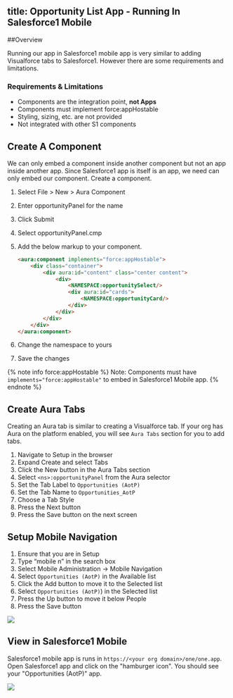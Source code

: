 title: Opportunity List App - Running In Salesforce1 Mobile
---
##Overview

Running our app in Salesforce1 mobile app is very similar to adding Visualforce tabs to Salesforce1. However there are some requirements and limitations.

### Requirements & Limitations

* Components are the integration point, <b>not Apps</b>
* Components must implement force:appHostable 
* Styling, sizing, etc. are not provided
* Not integrated with other S1 components

## Create A Component

We can only embed a component inside another component but not an app inside another app. Since Salesforce1 app is itself is an app, we need can only embed our component. Create a component.

1. Select File > New > Aura Component
2. Enter opportunityPanel for the name
3. Click Submit
4. Select opportunityPanel.cmp
5. Add the below markup to your component.
	
	``` html
	<aura:component implements="force:appHostable">
	    <div class="container">
	        <div aura:id="content" class="center content">
	            <div>
	                <NAMESPACE:opportunitySelect/>
	                <div aura:id="cards">
	                    <NAMESPACE:opportunityCard/>
	                </div>
	            </div>
	        </div>
	    </div>	
	</aura:component>

	```	

6. Change the namespace to yours
7. Save the changes

{% note info force:appHostable %}
Note: Components must have `implements="force:appHostable"` to embed in Salesforce1 Mobile app.
{% endnote %}

## Create Aura Tabs

Creating an Aura tab is similar to creating a Visualforce tab. If your org has Aura on the platform enabled, you will see `Aura Tabs` section for you to add tabs.

1. Navigate to Setup in the browser
2. Expand Create and select Tabs
3. Click the New button in the Aura Tabs section
4. Select `<ns>:opportunityPanel` from the Aura selector
5. Set the Tab Label to `Opportunities (AotP) `
6. Set the Tab Name to `Opportunities_AotP`
7. Choose a Tab Style
8. Press the Next button
9. Press the Save button on the next screen

## Setup Mobile Navigation

1. Ensure that you are in Setup
2. Type “mobile n” in the search box
3. Select Mobile Administration -> Mobile Navigation
4. Select `Opportunities (AotP)` in the Available list
5. Click the Add button to move it to the Selected list
6. Select `Opportunities (AotP)`) in the Selected list
7. Press the Up button to move it below People
8. Press the Save button

<img src="/auratutorials/images/hello-world-mobile-navigation.png"/>

## View in Salesforce1 Mobile

Salesforce1 mobile app is runs in `https://<your org domain>/one/one.app`. Open Salesforce1  app and click on the "hamburger icon". You should see your "Opportunities (AotP)" app.

<img src="/auratutorials/images/aura-opp-add-styles-final-app-in-s1.png"/>

